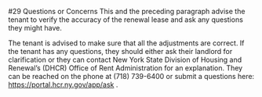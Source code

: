 #29 Questions or Concerns
This and the preceding paragraph advise the tenant to verify the accuracy of the renewal lease and ask any questions they might have. 

The tenant is advised to make sure that all the adjustments are correct. If the tenant has any questions, they should either ask their landlord for clarification or they can contact New York State Division of Housing and Renewal’s (DHCR) Office of Rent Administration for an explanation. They can be reached on the phone at (718) 739-6400 or submit a questions here: https://portal.hcr.ny.gov/app/ask . 